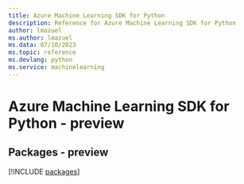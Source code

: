 ```yaml
---
title: Azure Machine Learning SDK for Python
description: Reference for Azure Machine Learning SDK for Python
author: lmazuel
ms.author: lmazuel
ms.data: 07/10/2023
ms.topic: reference
ms.devlang: python
ms.service: machinelearning
---
```

# Azure Machine Learning SDK for Python - preview
## Packages - preview
[!INCLUDE [packages](machine-learning-index.md)]